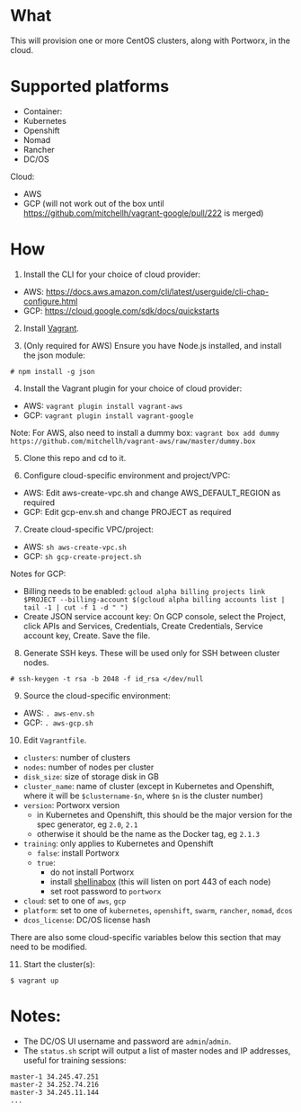# What

This will provision one or more CentOS clusters, along with Portworx, in the cloud.

# Supported platforms
 * Container:
 * Kubernetes
 * Openshift
 * Nomad
 * Rancher
 * DC/OS

Cloud:
 * AWS
 * GCP (will not work out of the box until https://github.com/mitchellh/vagrant-google/pull/222 is merged)

# How

1. Install the CLI for your choice of cloud provider:
 * AWS: https://docs.aws.amazon.com/cli/latest/userguide/cli-chap-configure.html
 * GCP: https://cloud.google.com/sdk/docs/quickstarts

2. Install [Vagrant](https://www.vagrantup.com/downloads.html).

3. (Only required for AWS) Ensure you have Node.js installed, and install the json module:
```
# npm install -g json
```

4. Install the Vagrant plugin for your choice of cloud provider:
 * AWS: `vagrant plugin install vagrant-aws`
 * GCP: `vagrant plugin install vagrant-google`

Note: For AWS, also need to install a dummy box: `vagrant box add dummy https://github.com/mitchellh/vagrant-aws/raw/master/dummy.box`

5. Clone this repo and cd to it.

6. Configure cloud-specific environment and project/VPC:
 * AWS: Edit aws-create-vpc.sh and change AWS_DEFAULT_REGION as required
 * GCP: Edit gcp-env.sh and change PROJECT as required

7. Create cloud-specific VPC/project:
 * AWS: `sh aws-create-vpc.sh`
 * GCP: `sh gcp-create-project.sh`

Notes for GCP:
 * Billing needs to be enabled: `gcloud alpha billing projects link $PROJECT --billing-account $(gcloud alpha billing accounts list | tail -1 | cut -f 1 -d " ")`
 * Create JSON service account key: On GCP console, select the Project, click APIs and Services, Credentials, Create Credentials, Service account key, Create. Save the file.

8. Generate SSH keys. These will be used only for SSH between cluster nodes.
```
# ssh-keygen -t rsa -b 2048 -f id_rsa </dev/null
```

9. Source the cloud-specific environment:
 * AWS: `. aws-env.sh`
 * GCP: `. aws-gcp.sh`

10. Edit `Vagrantfile`.
 * `clusters`: number of clusters
 * `nodes`: number of nodes per cluster
 * `disk_size`: size of storage disk in GB
 * `cluster_name`: name of cluster (except in Kubernetes and Openshift, where it will be `$clustername-$n`, where `$n` is the cluster number)
 * `version`: Portworx version
   * in Kubernetes and Openshift, this should be the major version for the spec generator, eg `2.0`, `2.1`
   * otherwise it should be the name as the Docker tag, eg `2.1.3`
 * `training`: only applies to Kubernetes and Openshift
   * `false`: install Portworx
   * `true`:
     * do not install Portworx
     * install [shellinabox](https://github.com/shellinabox/shellinabox) (this will listen on port 443 of each node)
     * set root password to `portworx`
 * `cloud`: set to one of `aws`, `gcp`
 * `platform`: set to one of `kubernetes`, `openshift`, `swarm`, `rancher`, `nomad`, `dcos`
 * `dcos_license`: DC/OS license hash

There are also some cloud-specific variables below this section that may need to be modified.

11. Start the cluster(s):
```
$ vagrant up
```

# Notes:
 * The DC/OS UI username and password are `admin`/`admin`.
 * The `status.sh` script will output a list of master nodes and IP addresses, useful for training sessions:
```# sh status.sh
master-1 34.245.47.251
master-2 34.252.74.216
master-3 34.245.11.144
...
```
